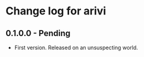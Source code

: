 # Change log for arivi

## 0.1.0.0  - Pending

* First version. Released on an unsuspecting world.

